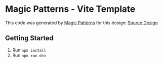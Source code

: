 # Magic Patterns - Vite Template

This code was generated by [Magic Patterns](https://magicpatterns.com) for this design: [Source Design](https://magicpatterns.com/c/5vdscmbgd6ekfe8zwec2zv)

## Getting Started

1. Run `npm install`
2. Run `npm run dev`
